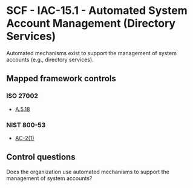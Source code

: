# SCF - IAC-15.1 - Automated System Account Management (Directory Services)
Automated mechanisms exist to support the management of system accounts (e.g., directory services). 
## Mapped framework controls
### ISO 27002
- [A.5.18](../iso27002/a-5.md#a518)
  
### NIST 800-53
- [AC-2(1)](../nist80053/ac-2-1.md)
  
## Control questions
Does the organization use automated mechanisms to support the management of system accounts? 
  